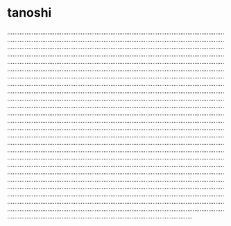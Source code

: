 # tanoshi
......................................................................................................................................................................................................................................................................................................................................................................................................................................................................................................................................................................................................................................................................................................................................................................................................................................................................................................................................................................................................................................................................................................................................................................................................................................................................................................................................................................................................................................................................................................................................................................................................................................................................................................................................................................................................................................................................................................................................................................................................................................................................................................................................................................................................................................................................................................................................................................................................................................................................................................................................................................................................................................................................................................................................................................................................................................................................................................................................................................................................................................................................................................................................................................................................................................................................................................................................
